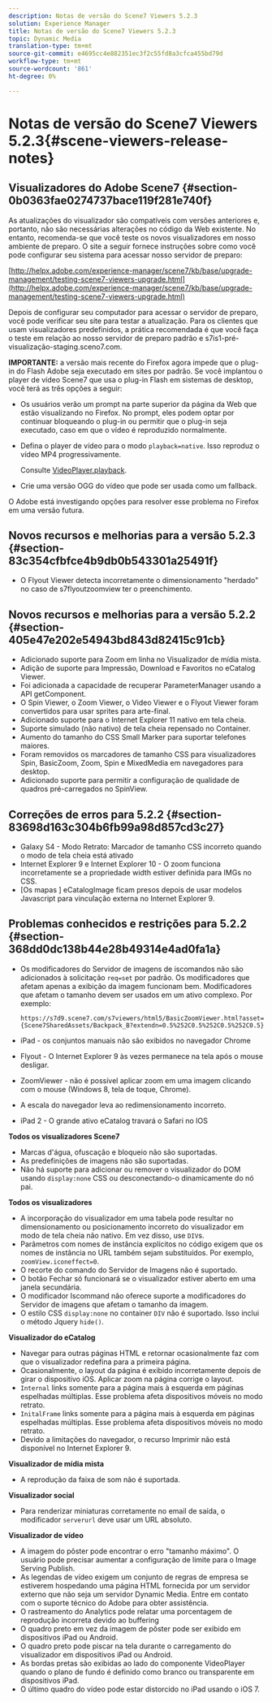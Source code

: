 ```yaml
---
description: Notas de versão do Scene7 Viewers 5.2.3
solution: Experience Manager
title: Notas de versão do Scene7 Viewers 5.2.3
topic: Dynamic Media
translation-type: tm+mt
source-git-commit: e4695cc4e882351ec3f2c55fd8a3cfca455bd79d
workflow-type: tm+mt
source-wordcount: '861'
ht-degree: 0%

---
```



# Notas de versão do Scene7 Viewers 5.2.3{#scene-viewers-release-notes}

## Visualizadores do Adobe Scene7 {#section-0b0363fae0274737bace119f281e740f}

As atualizações do visualizador são compatíveis com versões anteriores e, portanto, não são necessárias alterações no código da Web existente. No entanto, recomenda-se que você teste os novos visualizadores em nosso ambiente de preparo. O site a seguir fornece instruções sobre como você pode configurar seu sistema para acessar nosso servidor de preparo:

[http://helpx.adobe.com/experience-manager/scene7/kb/base/upgrade-management/testing-scene7-viewers-upgrade.html](http://helpx.adobe.com/experience-manager/scene7/kb/base/upgrade-management/testing-scene7-viewers-upgrade.html)

Depois de configurar seu computador para acessar o servidor de preparo, você pode verificar seu site para testar a atualização. Para os clientes que usam visualizadores predefinidos, a prática recomendada é que você faça o teste em relação ao nosso servidor de preparo padrão e s7is1-pré-visualização-staging.sceno7.com.

**IMPORTANTE:** a versão mais recente do Firefox agora impede que o plug-in do Flash Adobe seja executado em sites por padrão. Se você implantou o player de vídeo Scene7 que usa o plug-in Flash em sistemas de desktop, você terá as três opções a seguir:

* Os usuários verão um prompt na parte superior da página da Web que estão visualizando no Firefox. No prompt, eles podem optar por continuar bloqueando o plug-in ou permitir que o plug-in seja executado, caso em que o vídeo é reproduzido normalmente.
* Defina o player de vídeo para o modo `playback=native`. Isso reproduz o vídeo MP4 progressivamente.

   Consulte [VideoPlayer.playback](../../c-html5-s7-aem-asset-viewers/c-html5-video-reference/c-html5-video-cmdref/r-html5-video-viewer-conf-attrib-videoplayer-playback.md#reference-13ec45db4cd4443b842f310153623221).

* Crie uma versão OGG do vídeo que pode ser usada como um fallback.

O Adobe está investigando opções para resolver esse problema no Firefox em uma versão futura.

## Novos recursos e melhorias para a versão 5.2.3 {#section-83c354cfbfce4b9db0b543301a25491f}

* O Flyout Viewer detecta incorretamente o dimensionamento &quot;herdado&quot; no caso de s7flyoutzoomview ter o preenchimento.

## Novos recursos e melhorias para a versão 5.2.2 {#section-405e47e202e54943bd843d82415c91cb}

* Adicionado suporte para Zoom em linha no Visualizador de mídia mista.
* Adição de suporte para Impressão, Download e Favoritos no eCatalog Viewer.
* Foi adicionada a capacidade de recuperar ParameterManager usando a API getComponent.
* O Spin Viewer, o Zoom Viewer, o Video Viewer e o Flyout Viewer foram convertidos para usar sprites para arte-final.
* Adicionado suporte para o Internet Explorer 11 nativo em tela cheia.
* Suporte simulado (não nativo) de tela cheia repensado no Container.
* Aumento do tamanho do CSS Small Marker para suportar telefones maiores.
* Foram removidos os marcadores de tamanho CSS para visualizadores Spin, BasicZoom, Zoom, Spin e MixedMedia em navegadores para desktop.
* Adicionado suporte para permitir a configuração de qualidade de quadros pré-carregados no SpinView.

## Correções de erros para 5.2.2 {#section-83698d163c304b6fb99a98d857cd3c27}

* Galaxy S4 - Modo Retrato: Marcador de tamanho CSS incorreto quando o modo de tela cheia está ativado
* Internet Explorer 9 e Internet Explorer 10 - O zoom funciona incorretamente se a propriedade width estiver definida para IMGs no CSS.
* [Os mapas ] eCatalogImage ficam presos depois de usar modelos Javascript para vinculação externa no Internet Explorer 9.

## Problemas conhecidos e restrições para 5.2.2 {#section-368dd0dc138b44e28b49314e4ad0fa1a}

* Os modificadores do Servidor de imagens de iscomandos não são adicionados à solicitação `req=set` por padrão. Os modificadores que afetam apenas a exibição da imagem funcionam bem. Modificadores que afetam o tamanho devem ser usados em um ativo complexo. Por exemplo:

   ```
   https://s7d9.scene7.com/s7viewers/html5/BasicZoomViewer.html?asset= {Scene7SharedAssets/Backpack_B?extendn=0.5%252C0.5%252C0.5%252C0.5}
   ```

* iPad - os conjuntos manuais não são exibidos no navegador Chrome
* Flyout - O Internet Explorer 9 às vezes permanece na tela após o mouse desligar.
* ZoomViewer - não é possível aplicar zoom em uma imagem clicando com o mouse (Windows 8, tela de toque, Chrome).
* A escala do navegador leva ao redimensionamento incorreto.
* iPad 2 - O grande ativo eCatalog travará o Safari no IOS

**Todos os visualizadores Scene7**

* Marcas d&#39;água, ofuscação e bloqueio não são suportadas.
* As predefinições de imagens não são suportadas.
* Não há suporte para adicionar ou remover o visualizador do DOM usando `display:none` CSS ou desconectando-o dinamicamente do nó pai.

**Todos os visualizadores**

* A incorporação do visualizador em uma tabela pode resultar no dimensionamento ou posicionamento incorreto do visualizador em modo de tela cheia não nativo. Em vez disso, use `DIV`s.
* Parâmetros com nomes de instância explícitos no código exigem que os nomes de instância no URL também sejam substituídos. Por exemplo, `zoomView.iconeffect=0`.
* O recorte do comando do Servidor de Imagens não é suportado.
* O botão Fechar só funcionará se o visualizador estiver aberto em uma janela secundária.
* O modificador Iscommand não oferece suporte a modificadores do Servidor de imagens que afetam o tamanho da imagem.
* O estilo CSS `display:none` no container `DIV` não é suportado. Isso inclui o método Jquery `hide()`.

**Visualizador do eCatalog**

* Navegar para outras páginas HTML e retornar ocasionalmente faz com que o visualizador redefina para a primeira página.
* Ocasionalmente, o layout da página é exibido incorretamente depois de girar o dispositivo iOS. Aplicar zoom na página corrige o layout.
* `Internal` links somente para a página mais à esquerda em páginas espelhadas múltiplas. Esse problema afeta dispositivos móveis no modo retrato.
* `InitalFrame` links somente para a página mais à esquerda em páginas espelhadas múltiplas. Esse problema afeta dispositivos móveis no modo retrato.
* Devido a limitações do navegador, o recurso Imprimir não está disponível no Internet Explorer 9.

**Visualizador de mídia mista**

* A reprodução da faixa de som não é suportada.

**Visualizador social**

* Para renderizar miniaturas corretamente no email de saída, o modificador `serverurl` deve usar um URL absoluto.

**Visualizador de vídeo**

* A imagem do pôster pode encontrar o erro &quot;tamanho máximo&quot;. O usuário pode precisar aumentar a configuração de limite para o Image Serving Publish.
* As legendas de vídeo exigem um conjunto de regras de empresa se estiverem hospedando uma página HTML fornecida por um servidor externo que não seja um servidor Dynamic Media. Entre em contato com o suporte técnico do Adobe para obter assistência.
* O rastreamento do Analytics pode relatar uma porcentagem de reprodução incorreta devido ao buffering
* O quadro preto em vez da imagem de pôster pode ser exibido em dispositivos iPad ou Android.
* O quadro preto pode piscar na tela durante o carregamento do visualizador em dispositivos iPad ou Android.
* As bordas pretas são exibidas ao lado do componente VideoPlayer quando o plano de fundo é definido como branco ou transparente em dispositivos iPad.
* O último quadro do vídeo pode estar distorcido no iPad usando o iOS 7.


